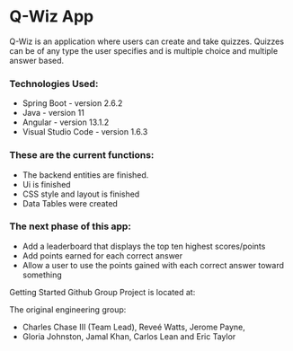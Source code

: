 # Q-Wiz App

Q-Wiz is an application where users can create and take quizzes. Quizzes can be of any type the user specifies and 
is multiple choice and multiple answer based.

### Technologies Used:
* Spring Boot - version 2.6.2
* Java - version 11
* Angular - version 13.1.2
* Visual Studio Code - version 1.6.3

### These are the current functions:
* The backend entities are finished.
* Ui is finished
* CSS style and layout is finished
* Data Tables were created

### The next phase of this app:
* Add a leaderboard that displays the top ten highest scores/points
* Add points earned for each correct answer
* Allow a user to use the points gained with each correct answer toward something

Getting Started
Github Group Project is located at:  

The original engineering group:
* Charles Chase III (Team Lead), Reveé Watts, Jerome Payne, 
* Gloria Johnston, Jamal Khan, Carlos Lean and Eric Taylor
